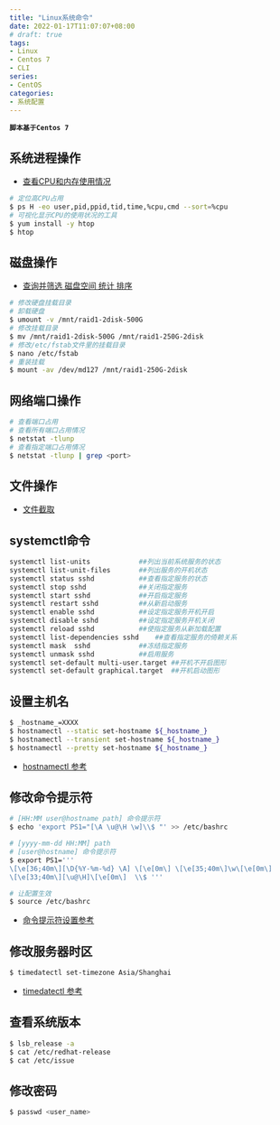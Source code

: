 ```yaml
---
title: "Linux系统命令"
date: 2022-01-17T11:07:07+08:00
# draft: true
tags: 
- Linux
- Centos 7
- CLI
series:
- CentOS
categories:
- 系统配置
---
```


**`脚本基于Centos 7`**

## 系统进程操作

- [查看CPU和内存使用情况](https://www.cnblogs.com/xd502djj/archive/2011/03/01/1968041.html)

```bash
# 定位高CPU占用
$ ps H -eo user,pid,ppid,tid,time,%cpu,cmd --sort=%cpu
# 可视化显示CPU的使用状况的工具
$ yum install -y htop
$ htop
```

## 磁盘操作

- [查询并筛选 磁盘空间 统计 排序](https://blog.csdn.net/u013030100/article/details/79564378)

```bash
# 修改硬盘挂载目录
# 卸载硬盘
$ umount -v /mnt/raid1-2disk-500G
# 修改挂载目录
$ mv /mnt/raid1-2disk-500G /mnt/raid1-250G-2disk
# 修改/etc/fstab文件里的挂载目录
$ nano /etc/fstab
# 重装挂载
$ mount -av /dev/md127 /mnt/raid1-250G-2disk
```

## 网络端口操作

```bash
# 查看端口占用
# 查看所有端口占用情况
$ netstat -tlunp
# 查看指定端口占用情况
$ netstat -tlunp | grep <port>
```

## 文件操作

- [文件截取](https://blog.csdn.net/kangaroo_07/article/details/43733891)

## systemctl命令

```bash
systemctl list-units            ##列出当前系统服务的状态
systemctl list-unit-files       ##列出服务的开机状态
systemctl status sshd           ##查看指定服务的状态
systemctl stop sshd             ##关闭指定服务
systemctl start sshd            ##开启指定服务
systemctl restart sshd          ##从新启动服务
systemctl enable sshd           ##设定指定服务开机开启
systemctl disable sshd          ##设定指定服务开机关闭
systemctl reload sshd           ##使指定服务从新加载配置
systemctl list-dependencies sshd    ##查看指定服务的倚赖关系
systemctl mask  sshd            ##冻结指定服务
systemctl unmask sshd           ##启用服务
systemctl set-default multi-user.target ##开机不开启图形
systemctl set-default graphical.target  ##开机启动图形
```

## 设置主机名

```bash
$ _hostname_=XXXX
$ hostnamectl --static set-hostname ${_hostname_}
$ hostnamectl --transient set-hostname ${_hostname_}
$ hostnamectl --pretty set-hostname ${_hostname_}
```

- [hostnamectl 参考](https://blog.csdn.net/tantexian/article/details/45958275)

## 修改命令提示符

```bash
# [HH:MM user@hostname path] 命令提示符
$ echo 'export PS1="[\A \u@\H \w]\\$ "' >> /etc/bashrc

# [yyyy-mm-dd HH:MM] path
# [user@hostname] 命令提示符
$ export PS1='''
\[\e[36;40m\][\D{%Y-%m-%d} \A] \[\e[0m\] \[\e[35;40m\]\w\[\e[0m\]
\[\e[33;40m\][\u@\H]\[\e[0m\]  \\$ '''

# 让配置生效
$ source /etc/bashrc
```

- [命令提示符设置参考](https://www.linuxidc.com/Linux/2017-10/147438.htm)

## 修改服务器时区

```bash
$ timedatectl set-timezone Asia/Shanghai
```

- [timedatectl 参考](https://www.jianshu.com/p/5e8e22bf135d)

## 查看系统版本

```bash
$ lsb_release -a
$ cat /etc/redhat-release
$ cat /etc/issue
```

## 修改密码

```bash
$ passwd <user_name>
```
